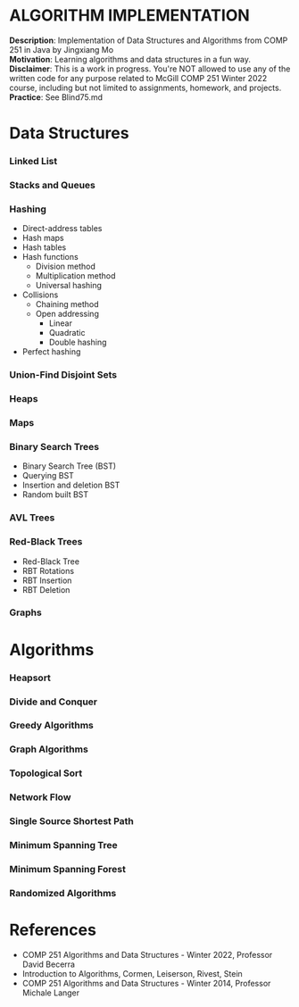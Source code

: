 # ALGORITHM IMPLEMENTATION
**Description**: Implementation of Data Structures and Algorithms from COMP 251 in Java by Jingxiang Mo <br>
**Motivation**: Learning algorithms and data structures in a fun way. <br>
**Disclaimer**: This is a work in progress. You're NOT allowed to use any of the written code for any purpose related to McGill COMP 251 Winter 2022 course, including but not limited to assignments, homework, and projects.<br> 
**Practice**: See Blind75.md


# Data Structures

### Linked List 

### Stacks and Queues

### Hashing
- Direct-address tables
- Hash maps
- Hash tables
- Hash functions
  - Division method
  - Multiplication method
  - Universal hashing
- Collisions
  - Chaining method
  - Open addressing
    - Linear
    - Quadratic
    - Double hashing
- Perfect hashing

### Union-Find Disjoint Sets


### Heaps

### Maps

### Binary Search Trees
- Binary Search Tree (BST)
- Querying BST
- Insertion and deletion BST
- Random built BST

### AVL Trees

### Red-Black Trees

- Red-Black Tree
- RBT Rotations
- RBT Insertion
- RBT Deletion

### Graphs


# Algorithms

### Heapsort

### Divide and Conquer

### Greedy Algorithms

### Graph Algorithms

### Topological Sort

### Network Flow

### Single Source Shortest Path

### Minimum Spanning Tree

### Minimum Spanning Forest

### Randomized Algorithms


# References
- COMP 251 Algorithms and Data Structures - Winter 2022, Professor David Becerra
- Introduction to Algorithms, Cormen, Leiserson, Rivest, Stein
- COMP 251 Algorithms and Data Structures - Winter 2014, Professor Michale Langer
